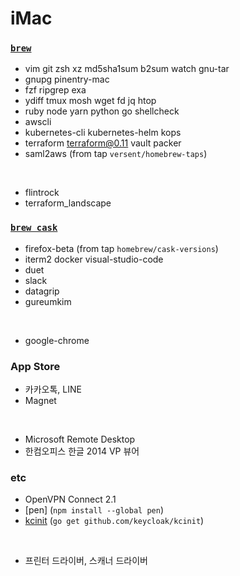 iMac
========

### [`brew`]
- vim git zsh xz md5sha1sum b2sum watch gnu-tar
- gnupg pinentry-mac
- fzf ripgrep exa
- ydiff tmux mosh wget fd jq htop
- ruby node yarn python go shellcheck
- awscli
- kubernetes-cli kubernetes-helm kops
- terraform terraform@0.11 vault packer
- saml2aws (from tap `versent/homebrew-taps`)

&nbsp;

- flintrock
- terraform_landscape

### [`brew cask`]
- firefox-beta (from tap `homebrew/cask-versions`)
- iterm2 docker visual-studio-code
- duet
- slack
- datagrip
- gureumkim

&nbsp;

- google-chrome

### App Store
- 카카오톡, LINE
- Magnet

&nbsp;

- Microsoft Remote Desktop
- 한컴오피스 한글 2014 VP 뷰어

### etc
- OpenVPN Connect 2.1
- [pen] (`npm install --global pen`)
- [kcinit] (`go get github.com/keycloak/kcinit`)

&nbsp;

- 프린터 드라이버, 스캐너 드라이버

[`brew`]: http://brew.sh
[`brew cask`]: https://caskroom.github.io/
[kcinit]: https://github.com/keycloak/kcinit
